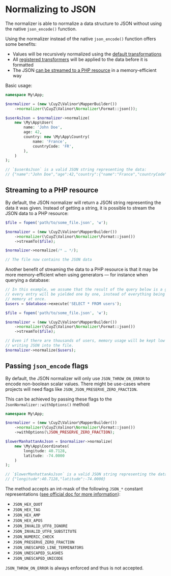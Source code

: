 # Normalizing to JSON

The normalizer is able to normalize a data structure to JSON without using the
native `json_encode()` function.

Using the normalizer instead of the native `json_encode()` function offers some
benefits:

- Values will be recursively normalized using the [default transformations] 
- All [registered transformers] will be applied to the data before it is
  formatted
- The JSON [can be streamed to a PHP resource] in a memory-efficient way

Basic usage:

```php
namespace My\App;

$normalizer = (new \CuyZ\Valinor\MapperBuilder())
    ->normalizer(\CuyZ\Valinor\Normalizer\Format::json());

$userAsJson = $normalizer->normalize(
    new \My\App\User(
        name: 'John Doe',
        age: 42,
        country: new \My\App\Country(
            name: 'France',
            countryCode: 'FR',
        ),
    )
);

// `$userAsJson` is a valid JSON string representing the data:
// {"name":"John Doe","age":42,"country":{"name":"France","countryCode":"FR"}}
```

## Streaming to a PHP resource

By default, the JSON normalizer will return a JSON string representing the data
it was given. Instead of getting a string, it is possible to stream the JSON
data to a PHP resource:

```php
$file = fopen('path/to/some_file.json', 'w');

$normalizer = (new \CuyZ\Valinor\MapperBuilder())
    ->normalizer(\CuyZ\Valinor\Normalizer\Format::json())
    ->streamTo($file);

$normalizer->normalize(/* … */);

// The file now contains the JSON data
```

Another benefit of streaming the data to a PHP resource is that it may be more
memory-efficient when using generators — for instance when querying a database:

```php
// In this example, we assume that the result of the query below is a generator,
// every entry will be yielded one by one, instead of everything being loaded in
// memory at once.
$users = $database->execute('SELECT * FROM users');

$file = fopen('path/to/some_file.json', 'w');

$normalizer = (new \CuyZ\Valinor\MapperBuilder())
    ->normalizer(\CuyZ\Valinor\Normalizer\Format::json())
    ->streamTo($file);

// Even if there are thousands of users, memory usage will be kept low when
// writing JSON into the file.
$normalizer->normalize($users);
```

## Passing `json_encode` flags

By default, the JSON normalizer will only use `JSON_THROW_ON_ERROR` to encode
non-boolean scalar values. There might be use-cases where projects will need
flags like `JSON_JSON_PRESERVE_ZERO_FRACTION`.

This can be achieved by passing these flags to the
`JsonNormalizer::withOptions()` method:

```php
namespace My\App;

$normalizer = (new \CuyZ\Valinor\MapperBuilder())
    ->normalizer(\CuyZ\Valinor\Normalizer\Format::json())
    ->withOptions(\JSON_PRESERVE_ZERO_FRACTION);

$lowerManhattanAsJson = $normalizer->normalize(
    new \My\App\Coordinates(
        longitude: 40.7128,
        latitude: -74.0000
    )
);

// `$lowerManhattanAsJson` is a valid JSON string representing the data:
// {"longitude":40.7128,"latitude":-74.0000}
```

The method accepts an int-mask of the following `JSON_*` constant
representations ([see official doc for more information]):

- `JSON_HEX_QUOT`
- `JSON_HEX_TAG`
- `JSON_HEX_AMP`
- `JSON_HEX_APOS`
- `JSON_INVALID_UTF8_IGNORE`
- `JSON_INVALID_UTF8_SUBSTITUTE`
- `JSON_NUMERIC_CHECK`
- `JSON_PRESERVE_ZERO_FRACTION`
- `JSON_UNESCAPED_LINE_TERMINATORS`
- `JSON_UNESCAPED_SLASHES`
- `JSON_UNESCAPED_UNICODE`

`JSON_THROW_ON_ERROR` is always enforced and thus is not accepted.

[default transformations]: normalizer.md#supported-transformations

[registered transformers]: extending-normalizer.md

[can be streamed to a PHP resource]: #streaming-to-a-php-resource

[see official doc for more information]: https://www.php.net/manual/en/json.constants.php
